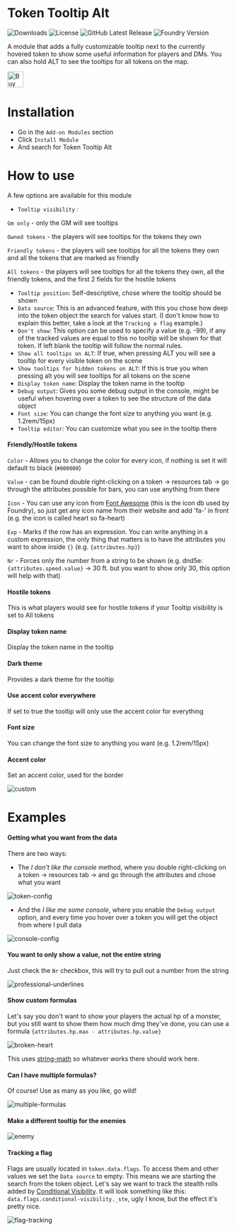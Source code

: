# Token Tooltip Alt
![Downloads](https://img.shields.io/github/downloads/bmarian/token-tooltip-alt/total?style=for-the-badge)
![License](https://img.shields.io/github/license/bmarian/token-tooltip-alt?style=for-the-badge)
![GitHub Latest Release](https://img.shields.io/github/release/bmarian/token-tooltip-alt?style=for-the-badge)
![Foundry Version](https://img.shields.io/badge/FoundryVTT-0.7.5-blueviolet?style=for-the-badge)

A module that adds a fully customizable tooltip next to the currently hovered token to show some useful information for players and DMs.
You can also hold ALT to see the tooltips for all tokens on the map.

<a href='https://ko-fi.com/O4O72IHXC' target='_blank'><img height='36' style='border:0px;height:36px;' src='https://cdn.ko-fi.com/cdn/kofi4.png?v=2' border='0' alt='Buy Me a Coffee at ko-fi.com' /></a>

# Installation
- Go in the `Add-on Modules` section
- Click `Install Module`
- And search for Token Tooltip Alt

# How to use
A few options are available for this module
- `Tooltip visibility` :

`Gm only` - only the GM will see tooltips

`Owned tokens` - the players will see tooltips for the tokens they own

`Friendly tokens` - the players will see tooltips for all the tokens they own and all the tokens that are marked as friendly

`All tokens` - the players will see tooltips for all the tokens they own, all the friendly tokens, and the first 2 fields for the hostile tokens
- `Tooltip position`: Self-descriptive, chose where the tooltip should be shown
- `Data source`: This is an advanced feature, with this you chose how deep into the token object the search for values start. (I don't know how to explain this better, take a look at the `Tracking a flag` example.)
- `Don't show`: This option can be used to specify a value (e.g. -99), if any of the tracked values are equal to this no tooltip will be shown for that token. If left blank the tooltip will follow the normal rules.
- `Show all tooltips on ALT`: If true, when pressing ALT you will see a tooltip for every visible token on the scene
- `Show tooltips for hidden tokens on ALT`: If this is true you when pressing alt you will see tooltips for all tokens on the scene
- `Display token name`: Display the token name in the tooltip
- `Debug output`: Gives you some debug output in the console, might be useful when hovering over a token to see the structure of the data object  
- `Font size`: You can change the font size to anything you want (e.g. 1.2rem/15px)
- `Tooltip editor`: You can customize what you see in the tooltip there

#### Friendly/Hostile tokens
`Color` - Allows you to change the color for every icon, if nothing is set it will default to black (`#000000`) 

`Value` - can be found double right-clicking on a token -> resources tab -> go through the attributes possible for bars, you can use anything from there

`Icon` - You can use any icon from [Font Awesome](https://fontawesome.com/icons?d=gallery) (this is the icon db used by Foundry), so just get any icon name from their website and add 'fa-' in front (e.g. the icon is called heart so fa-heart)

`Exp` - Marks if the row has an expression. You can write anything in a custom expression, the only thing that matters is to have the attributes you want to show inside `{}` (e.g. `{attributes.hp}`)

`Nr` - Forces only the number from a string to be shown (e.g. dnd5e: `{attributes.speed.value}` -> 30 ft. but you want to show only 30, this option will help with that)

#### Hostile tokens 
This is what players would see for hostile tokens if your Tooltip visibility is set to All tokens

#### Display token name
Display the token name in the tooltip 

#### Dark theme 
Provides a dark theme for the tooltip

#### Use accent color everywhere
If set to true the tooltip will only use the accent color for everything

#### Font size
You can change the font size to anything you want (e.g. 1.2rem/15px)

#### Accent color
Set an accent color, used for the border

![custom](https://i.imgur.com/clVu89L.png)

# Examples

#### Getting what you want from the data
There are two ways:
- The _I don't like the console_ method, where you double right-clicking on a token -> resources tab -> and go through the attributes and chose what you want

![token-config](https://i.imgur.com/c0h1bOY.png)

- And the _I like me some console_, where you enable the `Debug output` option, and every time you hover over a token you will get the object from where I pull data

![console-config](https://i.imgur.com/Vi6rFkn.png)

#### You want to only show a value, not the entire string
Just check the `Nr` checkbox, this will try to pull out a number from the string

![professional-underlines](https://i.imgur.com/mEL6G9a.png)

#### Show custom formulas
Let's say you don't want to show your players the actual hp of a monster, but you still want to show them how much dmg they've done, 
you can use a formula `{attributes.hp.max - attributes.hp.value}`

![broken-heart](https://i.imgur.com/72aRZIL.png)

This uses [string-math](https://github.com/devrafalko/string-math) so whatever works there should work here.

#### Can I have multiple formulas?
Of course! Use as many as you like, go wild!

![multiple-formulas](https://i.imgur.com/I26dsGs.png)

#### Make a different tooltip for the enemies

![enemy](https://i.imgur.com/MGHA6UZ.png)

#### Tracking a flag
Flags are usually located in `token.data.flags`. To access them and other values we set the `Data source` to empty. 
This means we are starting the search from the token object. Let's say we want to track the stealth rolls added by [Conditional Visibility](https://foundryvtt.com/packages/conditional-visibility/).
It will look something like this: `data.flags.conditional-visibility._ste`, ugly I know, but the effect it's pretty nice.

![flag-tracking](https://i.imgur.com/uFpA5xz.gif)

